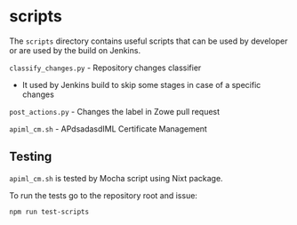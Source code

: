 scripts
=======

The `scripts` directory contains useful scripts that can be used by developer or are used by the build on Jenkins.

`classify_changes.py` - Repository changes classifier
  - It used by Jenkins build to skip some stages in case of a specific changes 

`post_actions.py` - Changes the label in Zowe pull request

`apiml_cm.sh` - APdsadasdIML Certificate Management


Testing
-------

`apiml_cm.sh` is tested by Mocha script using Nixt package. 

To run the tests go to the repository root and issue:

    npm run test-scripts
